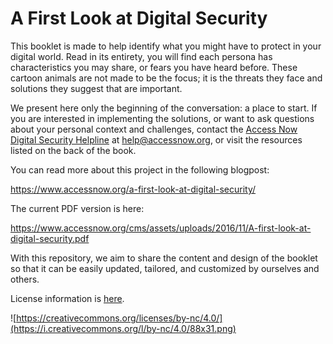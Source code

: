 # A First Look at Digital Security

This booklet is made to help identify what you might have to protect in your digital world. Read in its entirety, you will find
each persona has characteristics you may share, or fears you have heard before. These cartoon animals are not made to be
the focus; it is the threats they face and solutions they suggest that are important.

We present here only the beginning of the conversation: a place to start. If you are interested in implementing the solutions, or want to ask questions about your personal context and challenges, contact the [Access Now Digital Security Helpline](https://www.accessnow.org/help) at help@accessnow.org, or visit the resources listed on the back of the book.

You can read more about this project in the following blogpost:

https://www.accessnow.org/a-first-look-at-digital-security/

The current PDF version is here:

https://www.accessnow.org/cms/assets/uploads/2016/11/A-first-look-at-digital-security.pdf

With this repository, we aim to share the content and design of the booklet so that it can be easily updated, tailored, and customized by ourselves and others.

License information is [here](/LICENSE.md).

![https://creativecommons.org/licenses/by-nc/4.0/](https://i.creativecommons.org/l/by-nc/4.0/88x31.png)
